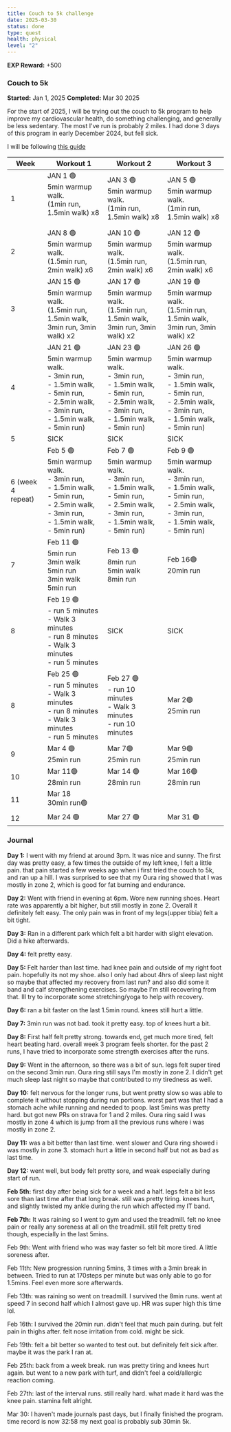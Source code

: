 ```yaml
---
title: Couch to 5k challenge
date: 2025-03-30
status: done
type: quest
health: physical
level: "2"
---
```

**EXP Reward:** +500


### Couch to 5k
**Started:** Jan 1, 2025
**Completed:** Mar 30 2025


For the start of 2025, I will be trying out the couch to 5k program to help improve my cardiovascular health, do something challenging, and generally be less sedentary. The most I've run is probably 2 miles. I had done 3 days of this program in early December 2024, but fell sick. 

I will be following [this guide](https://c25k.com/c25k_plan/) 



| Week              | Workout 1                                                                                                                                                  | Workout 2                                                                                                                                              | Workout 3                                                                                                                                              |
| ----------------- | ---------------------------------------------------------------------------------------------------------------------------------------------------------- | ------------------------------------------------------------------------------------------------------------------------------------------------------ | ------------------------------------------------------------------------------------------------------------------------------------------------------ |
| 1                 | JAN 1 🟢<br>5min warmup walk. <br>(1min run, 1.5min walk) x8<br><br>                                                                                       | JAN 3 🟢<br>5min warmup walk. <br>(1min run, 1.5min walk) x8                                                                                           | JAN 5 🟢<br>5min warmup walk. <br>(1min run, 1.5min walk) x8                                                                                           |
| 2                 | JAN 8 🟢<br>5min warmup walk. <br>(1.5min run, 2min walk) x6<br>                                                                                           | JAN 10 🟢<br>5min warmup walk. <br>(1.5min run, 2min walk) x6                                                                                          | JAN 12 🟢<br>5min warmup walk. <br>(1.5min run, 2min walk) x6                                                                                          |
| 3                 | JAN 15 🟢<br>5min warmup walk.<br>(1.5min run, 1.5min walk, 3min run, 3min walk) x2                                                                        | JAN 17 🟢<br>5min warmup walk.<br>(1.5min run, 1.5min walk, 3min run, 3min walk) x2                                                                    | JAN 19 🟢<br>5min warmup walk.<br>(1.5min run, 1.5min walk, 3min run, 3min walk) x2                                                                    |
| 4                 | JAN 21 🟢<br>5min warmup walk.<br>- 3min run, <br>- 1.5min walk, <br>- 5min run, <br>- 2.5min walk, <br>- 3min run, <br>- 1.5min walk, <br>- 5min run)<br> | JAN 23 🟢<br>5min warmup walk.<br>- 3min run, <br>- 1.5min walk, <br>- 5min run, <br>- 2.5min walk, <br>- 3min run, <br>- 1.5min walk, <br>- 5min run) | JAN 26 🟢<br>5min warmup walk.<br>- 3min run, <br>- 1.5min walk, <br>- 5min run, <br>- 2.5min walk, <br>- 3min run, <br>- 1.5min walk, <br>- 5min run) |
| 5                 | SICK                                                                                                                                                       | SICK                                                                                                                                                   | SICK                                                                                                                                                   |
| 6 (week 4 repeat) | Feb 5 🟢<br>5min warmup walk.<br>- 3min run, <br>- 1.5min walk, <br>- 5min run, <br>- 2.5min walk, <br>- 3min run, <br>- 1.5min walk, <br>- 5min run)      | Feb 7 🟢<br>5min warmup walk.<br>- 3min run, <br>- 1.5min walk, <br>- 5min run, <br>- 2.5min walk, <br>- 3min run, <br>- 1.5min walk, <br>- 5min run)  | Feb 9 🟢<br>5min warmup walk.<br>- 3min run, <br>- 1.5min walk, <br>- 5min run, <br>- 2.5min walk, <br>- 3min run, <br>- 1.5min walk, <br>- 5min run)  |
| 7                 | Feb 11 🟢<br>5min run<br>3min walk<br>5min run<br>3min walk<br>5min run                                                                                    | Feb 13 🟢<br>8min run<br>5min walk<br>8min run<br>                                                                                                     | Feb 16🟢<br>20min run                                                                                                                                  |
| 8                 | Feb 19 🟢<br>- run 5 minutes<br>- Walk 3 minutes<br>- run 8 minutes<br>- Walk 3 minutes<br>- run 5 minutes                                                 | SICK                                                                                                                                                   | SICK                                                                                                                                                   |
| 8                 | Feb 25 🟢<br>- run 5 minutes<br>- Walk 3 minutes<br>- run 8 minutes<br>- Walk 3 minutes<br>- run 5 minutes                                                 | Feb 27 🟢<br>- run 10 minutes<br>- Walk 3 minutes<br>- run 10 minutes                                                                                  | Mar 2🟢<br>25min run                                                                                                                                   |
| 9                 | Mar 4 🟢<br>25min run                                                                                                                                      | Mar 7🟢<br>25min run                                                                                                                                   | Mar 9🟢<br>25min run                                                                                                                                   |
| 10                | Mar 11🟢<br>28min run                                                                                                                                      | Mar 14 🟢<br>28min run                                                                                                                                 | Mar 16🟢<br>28min run                                                                                                                                  |
| 11                | Mar 18<br>30min run🟢                                                                                                                                      |                                                                                                                                                        |                                                                                                                                                        |
| 12                | Mar 24 🟢<br>                                                                                                                                              | Mar 27 🟢                                                                                                                                              | Mar 31 🟢<br>                                                                                                                                          |


### Journal
**Day 1:** 
I went with my friend at around 3pm. It was nice and sunny. The first day was pretty easy, a few times the outside of my left knee, I felt a little pain. that pain started a few weeks ago when i first tried the couch to 5k, and ran up a hill. I was surprised to see that my Oura ring showed that I was mostly in zone 2, which is good for fat burning and endurance.  

**Day 2:** 
Went with friend in evening at 6pm. Wore new running shoes. Heart rate was apparently a bit higher, but still mostly in zone 2. Overall it definitely felt easy. The only pain was in front of my legs(upper tibia) felt a bit tight. 

**Day 3:**
Ran in a different park which felt a bit harder with slight elevation. Did a hike afterwards. 

**Day 4:**
felt pretty easy. 

**Day 5:**
Felt harder than last time. had knee pain and outside of my right foot pain. hopefully its not my shoe. also I only had about 4hrs of sleep last night so maybe that affected my recovery from last run? and also did some it band and calf strengthening exercises. So maybe I'm still recovering from that. Ill try to incorporate some stretching/yoga to help with recovery. 

**Day 6:**
ran a bit faster on the last 1.5min round. knees still hurt a little. 

**Day 7:**
3min run was not bad. took it pretty easy. top of knees hurt a bit. 

**Day 8:**
First half felt pretty strong. towards end, get much more tired, felt heart beating hard. overall week 3 program feels shorter. for the past 2 runs, I have tried to incorporate some strength exercises after the runs. 

**Day 9:**
Went in the afternoon, so there was a bit of sun. legs felt super tired on the second 3min run. Oura ring still says I'm mostly in zone 2.  I didn't get much sleep last night so maybe that contributed to my tiredness as well. 

**Day 10:**
felt nervous for the longer runs, but went pretty slow so was able to complete it without stopping during run portions. worst part was that I had a stomach ache while running and needed to poop. last 5mins was pretty hard. but got new PRs on strava for 1 and 2 miles. Oura ring said I was mostly in zone 4 which is jump from all the previous runs where i was mostly in zone 2.

**Day 11:**
was a bit better than last time. went slower and Oura ring showed i was mostly in zone 3. stomach hurt a little in second half but not as bad as last time. 

**Day 12:**
went well, but body felt pretty sore, and weak especially during start of run. 


**Feb 5th:** 
first day after being sick for a week and a half. legs felt a bit less sore than last time after that long break. still was pretty tiring. knees hurt, and slightly twisted my ankle during the run which affected my IT band. 

**Feb 7th:**
It was raining so I went to gym and used the treadmill. felt no knee pain or really any soreness at all on the treadmill. still felt pretty tired though, especially in the last 5mins. 

Feb 9th:
Went with friend who was way faster so felt bit more tired. A little soreness after. 

Feb 11th:
New progression running 5mins, 3 times with a 3min break in between. Tried to run at 170steps per minute but was only able to go for 1.5mins. Feel even more sore afterwards. 

Feb 13th:
was raining so went on treadmill. I survived the 8min runs. went at speed 7 in second half which I almost gave up. HR was super high this time lol. 

Feb 16th:
I survived the 20min run. didn't feel that much pain during. but felt pain in thighs after. felt nose irritation from cold. might be sick. 

Feb 19th:
felt a bit better so wanted to test out. but definitely felt sick after. maybe it was the park I ran at. 

Feb 25th:
back from a week break. run was pretty tiring and knees hurt again. but went to a new park with turf, and didn't feel a cold/allergic reaction coming. 

Feb 27th:
last of the interval runs. still really hard. what made it hard was the knee pain. stamina felt alright. 

Mar 30:
I haven't made journals past days, but I finally finished the program. time record is now 32:58 my next goal is probably sub 30min 5k. 

